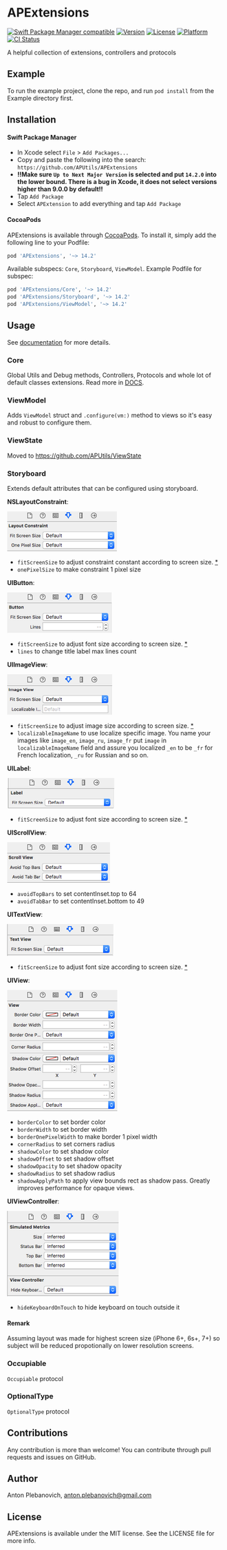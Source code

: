 # APExtensions

[![Swift Package Manager compatible](https://img.shields.io/badge/Swift%20Package%20Manager-compatible-brightgreen.svg)](https://github.com/apple/swift-package-manager)
[![Version](https://img.shields.io/cocoapods/v/APExtensions.svg?style=flat)](http://cocoapods.org/pods/APExtensions)
[![License](https://img.shields.io/cocoapods/l/APExtensions.svg?style=flat)](http://cocoapods.org/pods/APExtensions)
[![Platform](https://img.shields.io/cocoapods/p/APExtensions.svg?style=flat)](http://cocoapods.org/pods/APExtensions)
[![CI Status](http://img.shields.io/travis/APUtils/APExtensions.svg?style=flat)](https://travis-ci.org/APUtils/APExtensions)

A helpful collection of extensions, controllers and protocols

## Example

To run the example project, clone the repo, and run `pod install` from the Example directory first.

## Installation

#### Swift Package Manager

- In Xcode select `File` > `Add Packages...`
- Copy and paste the following into the search: `https://github.com/APUtils/APExtensions`
- **‼️Make sure `Up to Next Major Version` is selected and put `14.2.0` into the lower bound. There is a bug in Xcode, it does not select versions higher than 9.0.0 by default‼️**
- Tap `Add Package`
- Select `APExtension` to add everything and tap `Add Package`

#### CocoaPods

APExtensions is available through [CocoaPods](http://cocoapods.org). To install
it, simply add the following line to your Podfile:

```ruby
pod 'APExtensions', '~> 14.2'
```

Available subspecs: `Core`, `Storyboard`, `ViewModel`. Example Podfile for subspec:

```ruby
pod 'APExtensions/Core', '~> 14.2'
pod 'APExtensions/Storyboard', '~> 14.2'
pod 'APExtensions/ViewModel', '~> 14.2'
```

## Usage

See [documentation](http://cocoadocs.org/docsets/APExtensions) for more details.

### Core

Global Utils and Debug methods, Controllers, Protocols and whole lot of default classes extensions. Read more in [DOCS](https://aputils.github.io/APExtensions/).

### ViewModel

Adds `ViewModel` struct and `.configure(vm:)` method to views so it's easy and robust to configure them.

### ViewState

Moved to https://github.com/APUtils/ViewState

### Storyboard

Extends default attributes that can be configured using storyboard.


**NSLayoutConstraint**:

<img src="https://github.com/APUtils/APExtensions/raw/master/Example/APExtensions/nslayoutconstraint.png"/>

- `fitScreenSize` to adjust constraint constant according to screen size. [*](https://github.com/APUtils/APExtensions#remark)
- `onePixelSize` to make constraint 1 pixel size

**UIButton**:

<img src="https://github.com/APUtils/APExtensions/raw/master/Example/APExtensions/uibutton.png"/>

- `fitScreenSize` to adjust font size according to screen size. [*](https://github.com/APUtils/APExtensions#remark)
- `lines` to change title label max lines count

**UIImageView**:

<img src="https://github.com/APUtils/APExtensions/raw/master/Example/APExtensions/UIImageView.png"/>

- `fitScreenSize` to adjust image size according to screen size. [*](https://github.com/APUtils/APExtensions#remark)
- `localizableImageName` to use localize specific image. You name your images like `image_en`, `image_ru`, `image_fr` put `image` in `localizableImageName` field and assure you localized `_en` to be `_fr` for French localization, `_ru` for Russian and so on.

**UILabel**:

<img src="https://github.com/APUtils/APExtensions/raw/master/Example/APExtensions/UILabel.png"/>

- `fitScreenSize` to adjust font size according to screen size. [*](https://github.com/APUtils/APExtensions#remark)

**UIScrollView**:

<img src="https://github.com/APUtils/APExtensions/raw/master/Example/APExtensions/UIScrollView.png"/>

- `avoidTopBars` to set contentInset.top to 64
- `avoidTabBar` to set contentInset.bottom to 49

**UITextView**:

<img src="https://github.com/APUtils/APExtensions/raw/master/Example/APExtensions/UITextView.png"/>

- `fitScreenSize` to adjust font size according to screen size. [*](https://github.com/APUtils/APExtensions#remark)

**UIView**:

<img src="https://github.com/APUtils/APExtensions/raw/master/Example/APExtensions/uiview.png"/>

- `borderColor` to set border color
- `borderWidth` to set border width
- `borderOnePixelWidth` to make border 1 pixel width
- `cornerRadius` to set corners radius
- `shadowColor` to set shadow color
- `shadowOffset` to set shadow offset
- `shadowOpacity` to set shadow opacity
- `shadowRadius` to set shadow radius
- `shadowApplyPath` to apply view bounds rect as shadow pass. Greatly improves performance for opaque views.

**UIViewController**:

<img src="https://github.com/APUtils/APExtensions/raw/master/Example/APExtensions/UIViewController.png"/>

- `hideKeyboardOnTouch` to hide keyboard on touch outside it

#### Remark

Assuming layout was made for highest screen size (iPhone 6+, 6s+, 7+) so subject will be reduced propotionally on lower resolution screens.

### Occupiable

`Occupiable` protocol

### OptionalType

`OptionalType` protocol

## Contributions

Any contribution is more than welcome! You can contribute through pull requests and issues on GitHub.

## Author

Anton Plebanovich, anton.plebanovich@gmail.com

## License

APExtensions is available under the MIT license. See the LICENSE file for more info.
